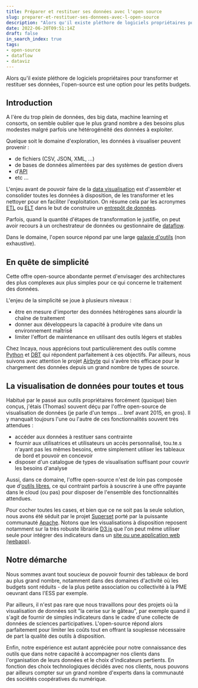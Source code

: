 ```yaml
---
title: Préparer et restituer ses données avec l'open source
slug: preparer-et-restituer-ses-donnees-avec-l-open-source
description: "Alors qu'il existe pléthore de logiciels propriétaires pour transformer et restituer ses données, l'open-source est une réelle option pour les petits budgets"
date: 2022-06-20T09:51:14Z
draft: false
in_search_index: true
tags:
- open-source
- dataflow
- dataviz
---
```


Alors qu'il existe pléthore de logiciels propriétaires pour transformer et restituer ses données, l'open-source est une option pour les petits budgets.

## Introduction

A l'ère du trop plein de données, des big data, machine learning et consorts, on semble oublier que le plus grand nombre a des besoins plus modestes malgré parfois une hétérogénéité des données à exploiter.

Quelque soit le domaine d'exploration, les données à visualiser peuvent provenir :
- de fichiers (CSV, JSON, XML, ...)
- de bases de données alimentées par des systèmes de gestion divers
- d'[API](https://fr.wikipedia.org/wiki/Interface_de_programmation)
- etc ...

L'enjeu avant de pouvoir faire de la [data visualisation](https://fr.wikipedia.org/wiki/Visualisation_de_donn%C3%A9es) est d'assembler et consolider toutes les données à disposition, de les transformer et les nettoyer pour en faciliter l'exploitation.
On résume cela par les acronymes [ETL](https://fr.wikipedia.org/wiki/Extract-transform-load) ou [ELT](https://fr.wikipedia.org/wiki/Extract_load_transform) dans le but de construire un [entrepôt de données](https://fr.wikipedia.org/wiki/Entrep%C3%B4t_de_donn%C3%A9es).

Parfois, quand la quantité d'étapes de transformation le justifie, on peut avoir recours à un orchestrateur de données ou gestionnaire de [dataflow](https://fr.wikipedia.org/wiki/Architecture_Dataflow).

Dans le domaine, l'open source répond par une large [galaxie d'outils](https://snowplowanalytics.com/wp-content/uploads/sites/3/2021/07/v8-Architas-3.png) (non exhaustive).

## En quête de simplicité

Cette offre open-source abondante permet d'envisager des architectures des plus complexes aux plus simples pour ce qui concerne le traitement des données. 

L'enjeu de la simplicité se joue à plusieurs niveaux :
- être en mesure d'importer des données hétérogènes sans alourdir la chaîne de traitement
- donner aux développeurs la capacité à produire vite dans un environnement maîtrisé
- limiter l'effort de maintenance en utilisant des outils légers et stables

Chez Incaya, nous apprécions tout particulièrement des outils comme [Python](https://fr.wikipedia.org/wiki/Python_(langage)) et [DBT](https://www.getdbt.com/) qui répondent parfaitement à ces objectifs. Par ailleurs, nous suivons avec attention le projet [Airbyte](https://airbyte.com/) qui s'avère très efficace pour le chargement des données depuis un grand nombre de types de source.

## La visualisation de données pour toutes et tous

Habitué par le passé aux outils propriétaires forcément (quoique) bien conçus, j'étais (Thomas) souvent déçu par l'offre open-source de visualisation de données (je parle d'un temps ... bref avant 2015, en gros). Il y manquait toujours l'une ou l'autre de ces fonctionnalités souvent très attendues :
- accéder aux données à restituer sans contrainte
- fournir aux utilisatrices et utilisateurs un accès personnalisé, tou.te.s n'ayant pas les mêmes besoins, entre simplement utiliser les tableaux de bord et pouvoir en concevoir
- disposer d'un catalogue de types de visualisation suffisant pour couvrir les besoins d'analyse

Aussi, dans ce domaine, l'offre open-source n'est de loin pas composée que d'[outils libres](https://fr.wikipedia.org/wiki/Logiciel_libre), ce qui contraint parfois à souscrire à une offre payante dans le cloud (ou pas) pour disposer de l'ensemble des fonctionnalités attendues.

Pour cocher toutes les cases, et bien que ce ne soit pas la seule solution, nous avons été séduit par le projet [Superset](https://superset.apache.org/) porté par la puissante communauté [Apache](https://projects.apache.org/). Notons que les visualisations à disposition reposent notamment sur la très robuste librairie [D3.js](https://d3js.org/) que l'on peut même utiliser seule pour intégrer des indicateurs dans un [site ou une application web (webapp)](https://dev.to/lawalalao/quelle-est-la-difference-entre-un-site-web-et-une-application-web-2ml1).

## Notre démarche

Nous sommes avant tout soucieux de pouvoir fournir des tableaux de bord au plus grand nombre, notamment dans des domaines d'activité où les budgets sont réduits - de la plus petite association ou collectivité à la PME oeuvrant dans l'ESS par exemple.

Par ailleurs, il n'est pas rare que nous travaillons pour des projets où la visualisation de données soit "la cerise sur le gâteau", par exemple quand il s'agit de fournir de simples indicateurs dans le cadre d'une collecte de données de sciences participatives. L'open-source répond alors parfaitement pour limiter les coûts tout en offrant la souplesse nécessaire de part la qualité des outils à disposition.

Enfin, notre expérience est autant appréciée pour notre connaissance des outils que dans notre capacité à accompagner nos clients dans l'organisation de leurs données et le choix d'indicateurs pertients. En fonction des choix technologiques décidés avec nos clients, nous pouvons par ailleurs compter sur un grand nombre d'experts dans la communauté des sociétés coopératives du numérique.
